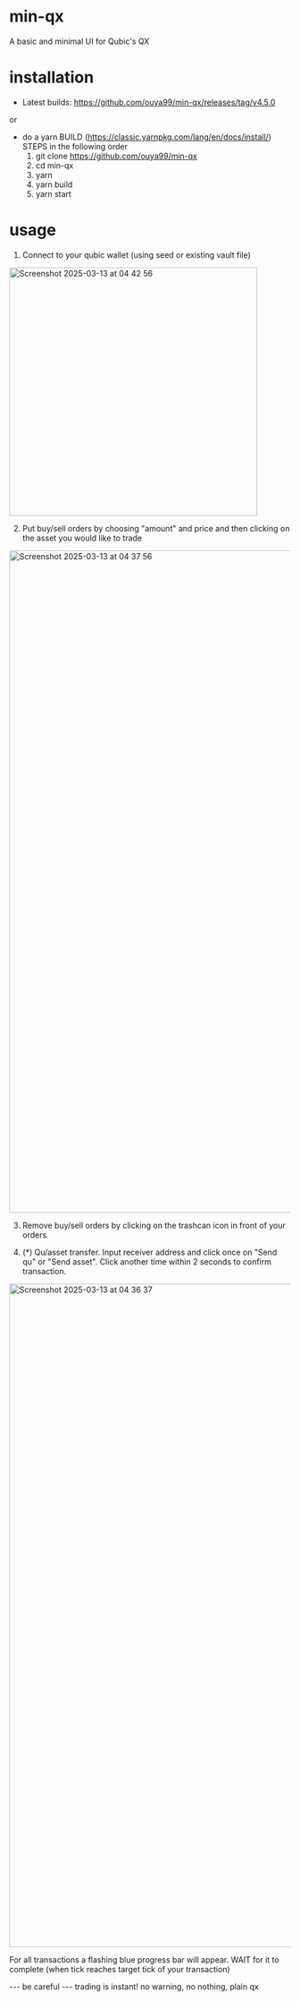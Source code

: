 # min-qx

A basic and minimal UI for Qubic's QX

# installation

- Latest builds: https://github.com/ouya99/min-qx/releases/tag/v4.5.0

or

- do a yarn BUILD (https://classic.yarnpkg.com/lang/en/docs/install/)
  STEPS in the following order
  1. git clone https://github.com/ouya99/min-qx
  2. cd min-qx
  3. yarn
  4. yarn build
  5. yarn start

# usage


1. Connect to your qubic wallet (using seed or existing vault file)
   
<img width="444" alt="Screenshot 2025-03-13 at 04 42 56" src="https://github.com/user-attachments/assets/0e9b4584-1820-4377-880f-7df44b536620" />



2. Put buy/sell orders by choosing "amount" and price and then clicking on the asset you would like to trade
   
<img width="1184" alt="Screenshot 2025-03-13 at 04 37 56" src="https://github.com/user-attachments/assets/d4571a49-3e13-4c78-8061-804136525866" />
   
3. Remove buy/sell orders by clicking on the trashcan icon in front of your orders

4. (*) Qu/asset transfer. Input receiver address and click once on "Send qu" or "Send asset". Click another time within 2 seconds to confirm transaction.
   
<img width="1186" alt="Screenshot 2025-03-13 at 04 36 37" src="https://github.com/user-attachments/assets/4f3cd3f6-2d19-43f1-b1cc-481f8c1340c4" />


   
For all transactions a flashing blue progress bar will appear. WAIT for it to complete (when tick reaches target tick of your transaction)

--- be careful ---
trading is instant! no warning, no nothing, plain qx
